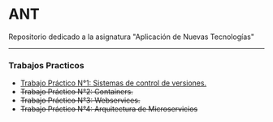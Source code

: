 # ANT
Repositorio dedicado a la asignatura "Aplicación de Nuevas Tecnologías"

---

### Trabajos Practicos

- [Trabajo Práctico N°1: Sistemas de control de versiones.](TP1/TP1.md)
- ~~Trabajo Práctico N°2: Containers.~~
- ~~Trabajo Práctico N°3: Webservices.~~
- ~~Trabajo Práctico N°4: Arquitectura de Microservicios~~
